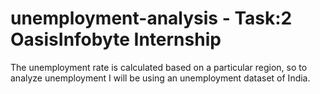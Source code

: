 # unemployment-analysis - Task:2 OasisInfobyte Internship

The unemployment rate is calculated based on a particular region, so to analyze unemployment I will be using an unemployment dataset of India. 
